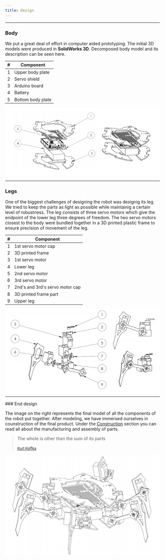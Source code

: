 ```yaml
---
title: Design
---
```


<hr id="goals" class="featurette-divider">

<div class="row">

<div class="col-md-6">

### Body

We put a great deal of effort in computer aided prototyping. The initial 3D models were produced in __SolidWorks 3D__. Decomposed body model and its description can be seen here.

<table class="table table-striped table-hover ">
  <thead>
   <tr>
   <th>#</th>
   <th>Component</th>
   </tr>
  </thead>
  <tbody>
   <tr class="success">
   <td>1</td>
   <td>Upper body plate</td>
   </tr>
   <tr class="">
   <td>2</td>
   <td>Servo shield</td>
   </tr>
   <tr class="success">
   <td>3</td>
   <td>Arduino board</td>
   </tr>
   <tr class="">
   <td>4</td>
   <td>Battery</td>
   </tr>
   <tr class="success">
   <td>5</td>
   <td>Bottom body plate</td>
   </tr>
  </tbody>
</table> 
</div>

<div class="col-md-6">
<img class="img-responsive img-rounded" src="/images/decomposed_body.png" alt="Decomposed body">
</div>


</div>

<hr id="goals" class="featurette-divider">

<div class="row">

<div class="col-md-6">

### Legs

One of the biggest challenges of designing the robot was designig its leg. We tried to keep the parts as light as possible while maintainig a certain level of robustness. The leg consists of three servo motors which give the endpoint of the lower leg three degrees of freedom. The two servo motors closest to the body were bundled together in a 3D printed plastic frame to ensure precision of movement of the leg.
<table class="table table-striped table-hover ">
  <thead>
   <tr>
   <th>#</th>
   <th>Component</th>
   </tr>
  </thead>
  <tbody>
   <tr class="success">
   <td>1</td>
   <td>1st servo motor cap</td>
   </tr>
   <tr class="">
   <td>2</td>
   <td>3D printed frame</td>
   </tr>
   <tr class="success">
   <td>3</td>
   <td>1st servo motor</td>
   </tr>
   <tr class="">
   <td>4</td>
   <td>Lower leg</td>
   </tr>
   <tr class="success">
   <td>5</td>
   <td>2nd servo motor</td>
   </tr>
   <tr class="">
   <td>6</td>
   <td>3rd servo motor</td>
   </tr>
   <tr class="success">
   <td>7</td>
   <td>2nd's and 3rd's servo motor cap</td>
   </tr>
   <tr class="">
   <td>8</td>
   <td>3D printed frame part</td>
   </tr>
   <tr class="success">
   <td>9</td>
   <td>Upper leg</td>
   </tr>

  </tbody>
</table> 
</div>

<div class="col-md-6">
<img class="img-responsive img-rounded" src="/images/decom_leg.png" alt="Decomposed leg">
</div>


</div>

<hr id="goals" class="featurette-divider">

<div class="row">
 
<div class="col-md-6">
### End design

<p>The image on the right represents the final model of all the components of the robot put together. After modeling, we have immersed ourselves in counstruction of the final product. Under the <a href="/construction.html">Construction</a> section you can read all about the manufacturing and assembly of parts.</p>
<p><blockquote class="pull-left">
  <p>The whole is other than the sum of its parts</p>
  <small><a href="http://en.wikipedia.org/wiki/Gestalt_psychology">Kurt Koffka</a></small>
</blockquote></p>
</div>

<div class="col-md-6">
<img class="img-responsive img-rounded center-block" src="/images/overall_design.png" alt="">
</div>

</div>
